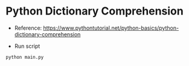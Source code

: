 # Python Dictionary Comprehension

- Reference: https://www.pythontutorial.net/python-basics/python-dictionary-comprehension

- Run script

```python
python main.py
```
